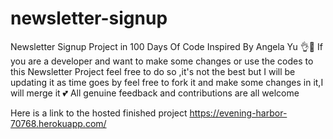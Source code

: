 # newsletter-signup
Newsletter Signup Project in 100 Days Of Code Inspired By Angela Yu 👌💯
If you are a developer and want to make some changes or use the codes to this Newsletter Project 
feel free to do so ,it's not the best but I will be updating it as time goes by
feel free to fork it and make some changes in it,I will merge it 💕
All genuine feedback and contributions are all welcome 

Here is a link to the hosted finished project https://evening-harbor-70768.herokuapp.com/
